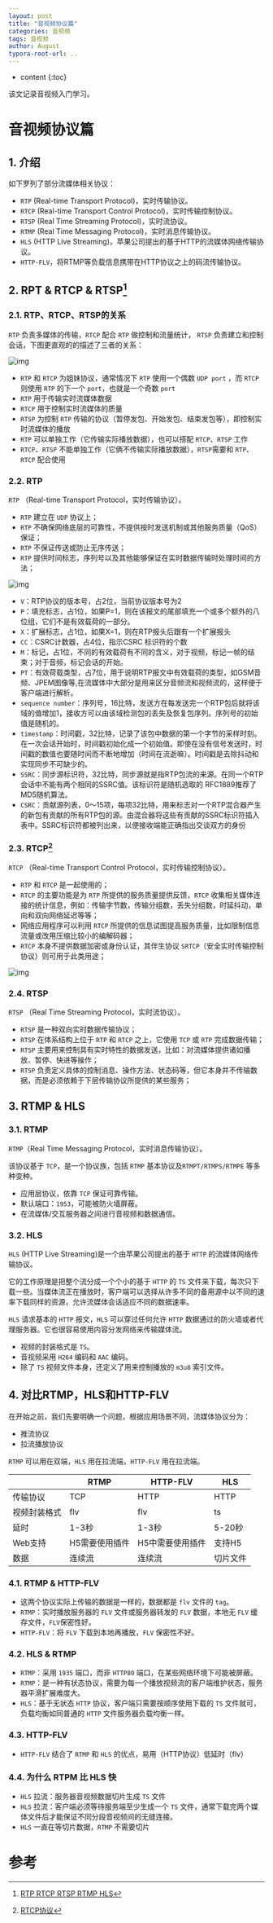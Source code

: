 ```yaml
---
layout: post
title: "音视频协议篇"
categories: 音视频
tags: 音视频
author: August
typora-root-url: ..
---
```


* content
{:toc}

该文记录音视频入门学习。



# 音视频协议篇



## 1. 介绍

如下罗列了部分流媒体相关协议：

- `RTP` (Real-time Transport Protocol)，实时传输协议。
- `RTCP` (Real-time Transport Control Protocol)，实时传输控制协议。
- `RTSP` (Real Time Streaming Protocol)，实时流协议。
- `RTMP` (Real Time Messaging Protocol)，实时消息传输协议。
- `HLS` (HTTP Live Streaming)，苹果公司提出的基于HTTP的流媒体网络传输协议。
- `HTTP-FLV`，将RTMP等负载信息携带在HTTP协议之上的码流传输协议。



## 2. RPT & RTCP & RTSP[^1]

### 2.1. RTP、RTCP、RTSP的关系

`RTP` 负责多媒体的传输，`RTCP` 配合 `RTP` 做控制和流量统计， `RTSP` 负责建立和控制会话，下图更直观的的描述了三者的关系：

![img](/media/image/2023-08-05-协议篇/RTP_RTCP_RTSP.png)

- `RTP` 和 `RTCP` 为姐妹协议，通常情况下 `RTP` 使用一个偶数 `UDP port` ，而 `RTCP` 则使用 `RTP` 的下一个 `port`，也就是一个奇数 `port`
- `RTP` 用于传输实时流媒体数据
- `RTCP` 用于控制实时流媒体的质量
- `RTSP` 为控制 `RTP` 传输的协议（暂停发包、开始发包、结束发包等），即控制实时流媒体的播放
- `RTP` 可以单独工作（它传输实际播放数据），也可以搭配 `RTCP`、`RTSP` 工作
- `RTCP`、`RTSP` 不能单独工作（它俩不传输实际播放数据），`RTSP`需要和 `RTP`、`RTCP` 配合使用

### 2.2. RTP

`RTP` （Real-time Transport Protocol，实时传输协议）。

- `RTP` 建立在 `UDP` 协议上；
- `RTP` 不确保网络底层的可靠性，不提供按时发送机制或其他服务质量（QoS）保证；
- `RTP` 不保证传送或防止无序传送；
- `RTP` 提供时间标志，序列号以及其他能够保证在实时数据传输时处理时间的方法；

![img](/media/image/2023-08-05-协议篇/RTP_Hedaer.png)

- `V`：RTP协议的版本号，占2位，当前协议版本号为2
- `P`：填充标志，占1位，如果P=1，则在该报文的尾部填充一个或多个额外的八位组，它们不是有效载荷的一部分。
- `X`：扩展标志，占1位，如果X=1，则在RTP报头后跟有一个扩展报头
- `CC`：CSRC计数器，占4位，指示CSRC 标识符的个数
- `M`：标记，占1位，不同的有效载荷有不同的含义，对于视频，标记一帧的结束；对于音频，标记会话的开始。
- `PT`：有效荷载类型，占7位，用于说明RTP报文中有效载荷的类型，如GSM音频、JPEM图像等,在流媒体中大部分是用来区分音频流和视频流的，这样便于客户端进行解析。
- `sequence number`：序列号，16比特，发送方在每发送完一个RTP包后就将该域的值增加1，接收方可以由该域检测包的丢失及恢复包序列。序列号的初始值是随机的。
- `timestamp`：时间戳，32比特，记录了该包中数据的第一个字节的采样时刻。在一次会话开始时，时间戳初始化成一个初始值。即使在没有信号发送时，时间戳的数值也要随时间而不断地增加（时间在流逝嘛）。时间戳是去除抖动和实现同步不可缺少的。
- `SSRC`：同步源标识符，32比特，同步源就是指RTP包流的来源。在同一个RTP会话中不能有两个相同的SSRC值。该标识符是随机选取的 RFC1889推荐了MD5随机算法。
- `CSRC`：贡献源列表，0～15项，每项32比特，用来标志对一个RTP混合器产生的新包有贡献的所有RTP包的源。由混合器将这些有贡献的SSRC标识符插入表中。SSRC标识符都被列出来，以便接收端能正确指出交谈双方的身份

### 2.3. RTCP[^2]

`RTCP` （Real-time Transport Control Protocol，实时传输控制协议）。

- `RTP` 和 `RTCP` 是一起使用的；
- `RTCP` 的主要功能是为 `RTP` 所提供的服务质量提供反馈，`RTCP` 收集相关媒体连接的统计信息，例如：传输字节数，传输分组数，丢失分组数，时延抖动，单向和双向网络延迟等等；
- 网络应用程序可以利用 `RTCP` 所提供的信息试图提高服务质量，比如限制信息流量或改用压缩比较小的编解码器；
- `RTCP` 本身不提供数据加密或身份认证，其伴生协议 `SRTCP`（安全实时传输控制协议）则可用于此类用途；

![img](/media/image/2023-08-05-协议篇/RTCP.jpg)

### 2.4. RTSP

`RTSP` （Real Time Streaming Protocol，实时流协议）。

- `RTSP` 是一种双向实时数据传输协议；
- `RTSP` 在体系结构上位于 `RTP` 和 `RTCP` 之上，它使用 `TCP` 或 `RTP` 完成数据传输；
- `RTSP` 主要用来控制具有实时特性的数据发送，比如：对流媒体提供诸如播放、暂停、快进等操作；
- `RTSP` 负责定义具体的控制消息、操作方法、状态码等，但它本身并不传输数据，而是必须依赖于下层传输协议所提供的某些服务；



## 3. RTMP & HLS

### 3.1. RTMP

`RTMP`（Real Time Messaging Protocol，实时消息传输协议）。

该协议基于 `TCP`，是一个协议族，包括 `RTMP` 基本协议及`RTMPT/RTMPS/RTMPE` 等多种变种。

- 应用层协议，依靠 `TCP` 保证可靠传输。
- 默认端口：`1953`，可能被防火墙屏蔽。
- 在流媒体/交互服务器之间进行音视频和数据通信。

### 3.2. HLS

`HLS` (HTTP Live Streaming)是一个由苹果公司提出的基于 `HTTP` 的流媒体网络传输协议。

它的工作原理是把整个流分成一个个小的基于 `HTTP` 的 `TS` 文件来下载，每次只下载一些。当媒体流正在播放时，客户端可以选择从许多不同的备用源中以不同的速率下载同样的资源，允许流媒体会话适应不同的数据速率。

`HLS` 请求基本的 `HTTP` 报文，`HLS` 可以穿过任何允许 `HTTP` 数据通过的防火墙或者代理服务器。它也很容易使用内容分发网络来传输媒体流。

- 视频的封装格式是 `TS`。
- 音视频采用 `H264` 编码和 `AAC` 编码。
- 除了 `TS` 视频文件本身，还定义了用来控制播放的 `m3u8` 索引文件。



## 4. 对比RTMP，HLS和HTTP-FLV

在开始之前，我们先要明确一个问题，根据应用场景不同，流媒体协议分为：

- 推流协议
- 拉流播放协议

`RTMP` 可以用在双端，`HLS` 用在拉流端，`HTTP-FLV` 用在拉流端。

|              | RTMP           | HTTP-FLV         | HLS      |
| ------------ | -------------- | ---------------- | -------- |
| 传输协议     | TCP            | HTTP             | HTTP     |
| 视频封装格式 | flv            | flv              | ts       |
| 延时         | 1-3秒          | 1-3秒            | 5-20秒   |
| Web支持      | H5需要使用插件 | H5中需要使用插件 | 支持H5   |
| 数据         | 连续流         | 连续流           | 切片文件 |

### 4.1. RTMP & HTTP-FLV

- 这两个协议实际上传输的数据是一样的，数据都是 `flv` 文件的 `tag`。
- `RTMP`：实时播放服务器的 `FLV` 文件或服务器转发的 `FLV` 数据，本地无 `FLV` 缓存文件，`FLV`保密性好。
- `HTTP-FLV`：将 `FLV` 下载到本地再播放，`FLV` 保密性不好。

### 4.2. HLS & RTMP

- `RTMP`：采用 `1935` 端口，而非 `HTTP80` 端口，在某些网络环境下可能被屏蔽。
- `RTMP`：是一种有状态协议，需要为每一个播放视频流的客户端维护状态，服务器平滑扩展难度大。
- `HLS`：基于无状态 `HTTP` 协议，客户端只需要按顺序使用下载的 `TS` 文件就可，负载均衡如同普通的 `HTTP` 文件服务器负载均衡一样。

### 4.3. HTTP-FLV

- `HTTP-FLV` 结合了 `RTMP` 和 `HLS` 的优点，易用（HTTP协议）低延时（flv）

### 4.4. 为什么 RTPM 比 HLS 快

- `HLS` 拉流：服务器音视频数据切片生成 `TS` 文件
- `HLS` 拉流：客户端必须等待服务端至少生成一个 `TS` 文件，通常下载完两个媒体文件后才能保证不同分段音视频间的无缝连接。
- `HLS` 一直在等切片数据，`RTMP` 不需要切片



# 参考

[^1]: [RTP RTCP RTSP RTMP HLS](https://www.cnblogs.com/ailumiyana/p/12439010.html)

[^2]: [RTCP协议](https://zhuanlan.zhihu.com/p/561931914)



